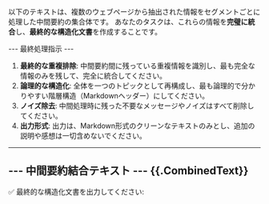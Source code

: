 以下のテキストは、複数のウェブページから抽出された情報をセグメントごとに処理した中間要約の集合体です。
あなたのタスクは、これらの情報を**完璧に統合**し、**最終的な構造化文書**を作成することです。

--- 最終処理指示 ---
1. **最終的な重複排除**: 中間要約間に残っている重複情報を識別し、最も完全な情報のみを残して、完全に統合してください。
2. **論理的な構造化**: 全体を一つのトピックとして再構成し、最も論理的で分かりやすい階層構造（Markdownヘッダー）にしてください。
3. **ノイズ除去**: 中間処理時に残った不要なメッセージやノイズはすべて削除してください。
4. **出力形式**: 出力は、Markdown形式のクリーンなテキストのみとし、追加の説明や感想は一切含めないでください。
----------------

--- 中間要約結合テキスト ---
{{.CombinedText}}
------------------------

✅ 最終的な構造化文書を出力してください:

